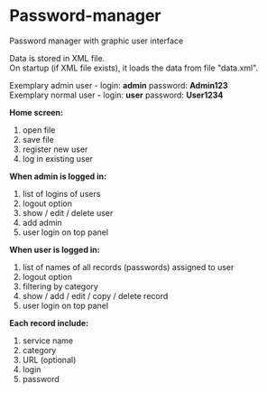 # Password-manager

Password manager with graphic user interface

Data is stored in XML file.  
On startup (if XML file exists), it loads the data from file "data.xml".

Exemplary admin  user - login: <b>admin</b>     password: <b>Admin123</b>  
Exemplary normal user - login: <b>user</b>      password: <b>User1234</b>

<b>Home screen:</b>
1) open file
2) save file
3) register new user 
4) log in existing user

<b>When admin is logged in:</b>
1) list of logins of users
2) logout option
3) show / edit / delete user
4) add admin
5) user login on top panel

<b>When user is logged in:</b>
1) list of names of all records (passwords) assigned to user
2) logout option
3) filtering by category 
4) show / add / edit / copy / delete record  
5) user login on top panel

<b>Each record include:</b>
1) service name
2) category
3) URL (optional)
4) login
5) password
